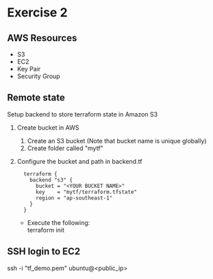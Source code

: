 # Exercise 2

## AWS Resources
- S3
- EC2
- Key Pair
- Security Group

## Remote state
Setup backend to store terraform state in Amazon S3
  1. Create bucket in AWS
        1. Create an S3 bucket (Note that bucket name is unique globally)
        2. Create folder called "mytf"

  2. Configure the bucket and path in backend.tf

           terraform {
             backend "s3" {
               bucket = "<YOUR BUCKET NAME>"
               key    = "mytf/terraform.tfstate"
               region = "ap-southeast-1"
             }
           }

       - Execute the following:  
        terraform init

## SSH login to EC2
ssh -i "tf_demo.pem" ubuntu@<public_ip>


